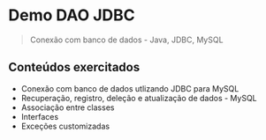# Demo DAO JDBC
> Conexão com banco de dados - Java, JDBC, MySQL

## Conteúdos exercitados
- Conexão com banco de dados utlizando JDBC para MySQL
- Recuperação, registro, deleção e atualização de dados - MySQL
- Associação entre classes
- Interfaces
- Exceções customizadas
